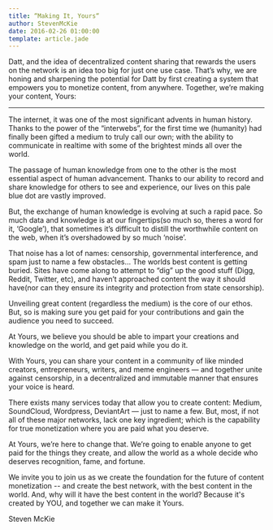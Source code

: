 ```yaml
---
title: “Making It, Yours“
author: StevenMcKie
date: 2016-02-26 01:00:00
template: article.jade
---
```

Datt, and the idea of decentralized content sharing that rewards the users on the network is an idea too big for just one use case. That’s why, we are honing and sharpening the potential for Datt by first creating a system that empowers you to monetize content, from anywhere. Together, we’re making your content, Yours:

-------------------

                                                         

The internet, it was one of the most significant advents in human history. Thanks to the power of the “interwebs”, for the first time we (humanity) had finally been gifted a medium to truly call our own; with the ability to communicate in realtime with some of the brightest minds all over the world.

The passage of human knowledge from one to the other is the most essential aspect of human advancement. Thanks to our ability to record and share knowledge for others to see and experience, our lives on this pale blue dot are vastly improved.

But, the exchange of human knowledge is evolving at such a rapid pace. So much data and knowledge is at our fingertips(so much so, theres a word for it, ‘Google’), that sometimes it’s difficult to distill the worthwhile content on the web, when it’s overshadowed by so much ‘noise’. 

That noise has a lot of names: censorship, governmental interference, and spam just to name a few obstacles… The worlds best content is getting buried. Sites have come along to attempt to “dig” up the good stuff (Digg, Reddit, Twitter, etc), and haven’t approached content the way it should have(nor can they ensure its integrity and protection from state censorship). 

Unveiling great content (regardless the medium) is the core of our ethos. But, so is making sure you get paid for your contributions and gain the audience you need to succeed.

At Yours, we believe you should be able to impart your creations and knowledge on the world, and get paid while you do it.

With Yours, you can share your content in a community of like minded creators, entrepreneurs, writers, and meme engineers — and together unite against censorship, in a decentralized and immutable manner that ensures your voice is heard.

There exists many services today that allow you to create content: Medium, SoundCloud, Wordpress, DeviantArt — just to name a few. But, most, if not all of these major networks, lack one key ingredient; which is the capability for true monetization where you are paid what you deserve.

At Yours, we’re here to change that. We’re going to enable anyone to get paid for the things they create, and allow the world as a whole decide who deserves recognition, fame, and fortune.

We invite you to join us as we create the foundation for the future of content monetization -- and create the best network, with the best content in the world. And, why will it have the best content in the world? Because it's created by YOU, and together we can make it Yours.

Steven McKie
